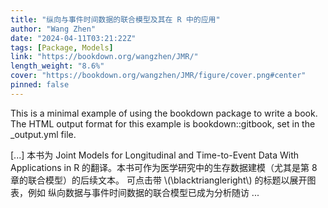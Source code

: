 ```yaml
---
title: "纵向与事件时间数据的联合模型及其在 R 中的应用"
author: "Wang Zhen"
date: "2024-04-11T03:21:22Z"
tags: [Package, Models]
link: "https://bookdown.org/wangzhen/JMR/"
length_weight: "8.6%"
cover: "https://bookdown.org/wangzhen/JMR/figure/cover.png#center"
pinned: false
---
```


<p>This is a minimal example of using the bookdown package to write a book.
The HTML output format for this example is bookdown::gitbook,
set in the _output.yml file.</p> [...] 本书为 Joint Models for Longitudinal and Time-to-Event Data With Applications in R 的翻译。本书可作为医学研究中的生存数据建模（尤其是第 8 章的联合模型）的后续文本。 可点击带 \(\blacktriangleright\) 的标题以展开图表，例如 纵向数据与事件时间数据的联合模型已成为分析随访 ...
